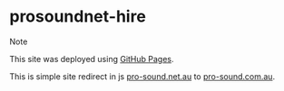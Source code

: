 # prosoundnet-hire

> [!NOTE]
> This site was deployed using [GitHub Pages](https://pages.github.com/).
> 
> This is simple site redirect in js [pro-sound.net.au](http://hire.pro-sound.net.au) to  [pro-sound.com.au](https://hire.pro-sound.com.au).
> 
